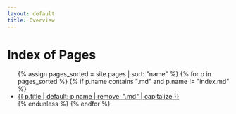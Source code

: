 ```yaml
---
layout: default
title: Overview
---
```


# Index of Pages

<ul>
{% assign pages_sorted = site.pages | sort: "name" %}
{% for p in pages_sorted %}
    {% if p.name contains ".md" and p.name != "index.md" %}
    <li><a href="{{ p.url | relative_url }}">{{ p.title | default: p.name | remove: ".md" | capitalize }}</a></li>
  {% endunless %}
{% endfor %}
</ul>
